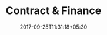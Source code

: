 ---
title: "Contract & Finance"
date: 2017-09-25T11:31:18+05:30
draft: false
layout: contract-owner-new
property: "Casa Anjuna"
status: "In Process"
url: /details/contract/casa-anjuna/

qcstatus:
 new: true
---